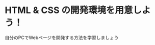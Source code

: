 <!DOCTYPE html>
<html>
  <head>
    <meta charset="utf-8">
    <title>Progate</title>
    <link rel="stylesheet" href="stylesheet.css">
  </head>
  <body>
    <h1 class="title">HTML & CSS の開発環境を用意しよう！</h1>
    <p>自分のPCでWebページを開発する方法を学習しましょう</p>
  </body>
</html
